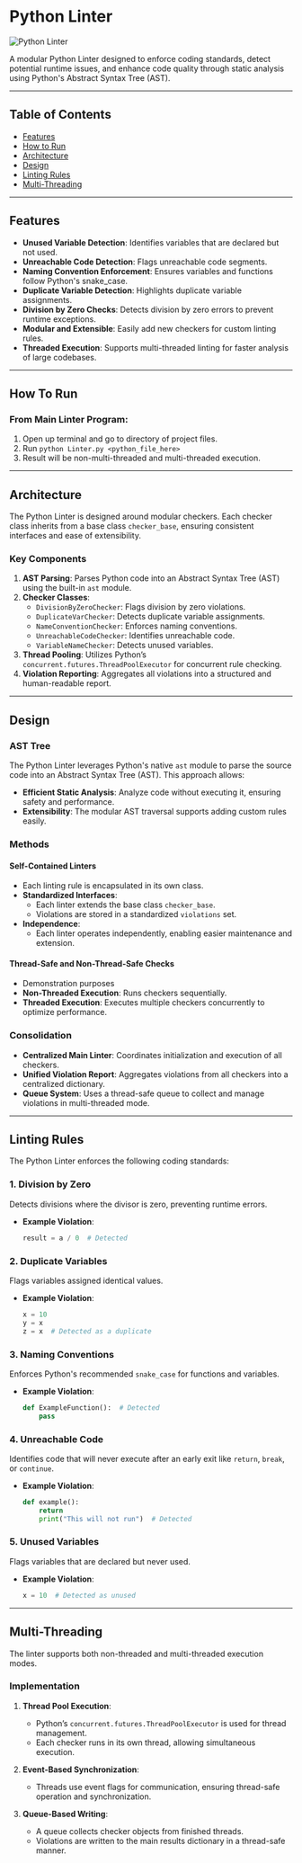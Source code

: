 # Python Linter

![Python Linter](https://img.shields.io/badge/python-linter-blue)

A modular Python Linter designed to enforce coding standards, detect potential runtime issues, and enhance code quality through static analysis using Python's Abstract Syntax Tree (AST).

---

## Table of Contents
- [Features](#features)
- [How to Run](#how-to-run)
- [Architecture](#architecture)
- [Design](#design)
- [Linting Rules](#linting-rules)
- [Multi-Threading](#multi-threading)


---

## Features
- **Unused Variable Detection**: Identifies variables that are declared but not used.
- **Unreachable Code Detection**: Flags unreachable code segments.
- **Naming Convention Enforcement**: Ensures variables and functions follow Python's snake_case.
- **Duplicate Variable Detection**: Highlights duplicate variable assignments.
- **Division by Zero Checks**: Detects division by zero errors to prevent runtime exceptions.
- **Modular and Extensible**: Easily add new checkers for custom linting rules.
- **Threaded Execution**: Supports multi-threaded linting for faster analysis of large codebases.

---
## How To Run
### From Main Linter Program:
1. Open up terminal and go to directory of project files.
2. Run `python Linter.py <python_file_here>`
3. Result will be non-multi-threaded and multi-threaded execution.

---
## Architecture
The Python Linter is designed around modular checkers. Each checker class inherits from a base class `checker_base`, ensuring consistent interfaces and ease of extensibility.

### Key Components
1. **AST Parsing**: Parses Python code into an Abstract Syntax Tree (AST) using the built-in `ast` module.
2. **Checker Classes**:
   - `DivisionByZeroChecker`: Flags division by zero violations.
   - `DuplicateVarChecker`: Detects duplicate variable assignments.
   - `NameConventionChecker`: Enforces naming conventions.
   - `UnreachableCodeChecker`: Identifies unreachable code.
   - `VariableNameChecker`: Detects unused variables.
3. **Thread Pooling**: Utilizes Python’s `concurrent.futures.ThreadPoolExecutor` for concurrent rule checking.
4. **Violation Reporting**: Aggregates all violations into a structured and human-readable report.

---

## Design

### AST Tree
The Python Linter leverages Python's native `ast` module to parse the source code into an Abstract Syntax Tree (AST). This approach allows:
- **Efficient Static Analysis**: Analyze code without executing it, ensuring safety and performance.
- **Extensibility**: The modular AST traversal supports adding custom rules easily.

### Methods
#### Self-Contained Linters
- Each linting rule is encapsulated in its own class.
- **Standardized Interfaces**:
  - Each linter extends the base class `checker_base`.
  - Violations are stored in a standardized `violations` set.
- **Independence**:
  - Each linter operates independently, enabling easier maintenance and extension.

#### Thread-Safe and Non-Thread-Safe Checks
- Demonstration purposes
- **Non-Threaded Execution**: Runs checkers sequentially.
- **Threaded Execution**: Executes multiple checkers concurrently to optimize performance.

### Consolidation
- **Centralized Main Linter**: Coordinates initialization and execution of all checkers.
- **Unified Violation Report**: Aggregates violations from all checkers into a centralized dictionary.
- **Queue System**: Uses a thread-safe queue to collect and manage violations in multi-threaded mode.

---

## Linting Rules
The Python Linter enforces the following coding standards:

### 1. Division by Zero
Detects divisions where the divisor is zero, preventing runtime errors.
- **Example Violation**:
    ```python
    result = a / 0  # Detected
    ```

### 2. Duplicate Variables
Flags variables assigned identical values.
- **Example Violation**:
    ```python
    x = 10
    y = x
    z = x  # Detected as a duplicate
    ```

### 3. Naming Conventions
Enforces Python's recommended `snake_case` for functions and variables.
- **Example Violation**:
    ```python
    def ExampleFunction():  # Detected
        pass
    ```

### 4. Unreachable Code
Identifies code that will never execute after an early exit like `return`, `break`, or `continue`.
- **Example Violation**:
    ```python
    def example():
        return
        print("This will not run")  # Detected
    ```

### 5. Unused Variables
Flags variables that are declared but never used.
- **Example Violation**:
    ```python
    x = 10  # Detected as unused
    ```

---

## Multi-Threading
The linter supports both non-threaded and multi-threaded execution modes.

### Implementation
1. **Thread Pool Execution**:
   - Python’s `concurrent.futures.ThreadPoolExecutor` is used for thread management.
   - Each checker runs in its own thread, allowing simultaneous execution.

2. **Event-Based Synchronization**:
   - Threads use event flags for communication, ensuring thread-safe operation and synchronization.

3. **Queue-Based Writing**:
   - A queue collects checker objects from finished threads.
   - Violations are written to the main results dictionary in a thread-safe manner.


